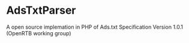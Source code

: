 # AdsTxtParser

A open source implemation in PHP of Ads.txt Specification Version 1.0.1 (OpenRTB working group)